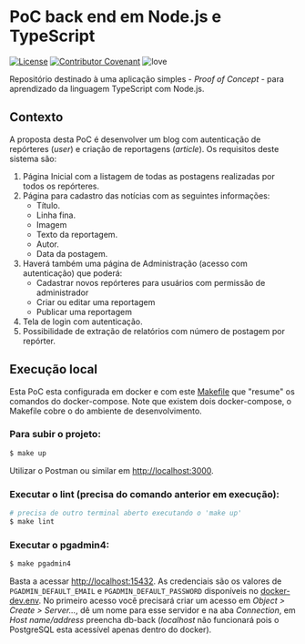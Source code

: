 # PoC back end em Node.js e TypeScript

[![License](https://img.shields.io/badge/License-MIT-lightgray)](/LICENSE)
[![Contributor Covenant](https://img.shields.io/badge/Contributor%20Covenant-2.0-lightblue)](/code_of_conduct.md)
![love](https://img.shields.io/badge/Code%20with-%F0%9F%96%A4-lightgreen)

Repositório destinado à uma aplicação simples - *Proof of Concept* - para aprendizado da linguagem
TypeScript com Node.js.

## Contexto

A proposta desta PoC é desenvolver um blog com autenticação de repórteres (*user*) e criação de
reportagens (*article*).
Os requisitos deste sistema são:
1. Página Inicial com a listagem de todas as postagens realizadas por  todos os repórteres.
2. Página para cadastro das notícias com as seguintes informações:
    - Título.
    - Linha fina.
    - Imagem
    - Texto da reportagem.
    - Autor.
    - Data da postagem.
3. Haverá também uma página de Administração (acesso com autenticação) que poderá:
    - Cadastrar novos repórteres para usuários com permissão de administrador
    - Criar ou editar uma reportagem
    - Publicar uma reportagem
4. Tela de login com autenticação.
5. Possibilidade de extração de relatórios com número de postagem  por repórter.

## Execução local

Esta PoC esta configurada em docker e com este [Makefile](./Makefile) que "resume" os comandos do
docker-compose. Note que existem dois docker-compose, o Makefile cobre o do ambiente de
desenvolvimento.

### Para subir o projeto:
```bash
$ make up
```
Utilizar o Postman ou similar em <http://localhost:3000>.

### Executar o lint (precisa do comando anterior em execução):
```bash
# precisa de outro terminal aberto executando o 'make up'
$ make lint
```

### Executar o pgadmin4:
```bash
$ make pgadmin4
```
Basta a acessar <http://localhost:15432>. As credenciais são os valores de `PGADMIN_DEFAULT_EMAIL`
e `PGADMIN_DEFAULT_PASSWORD` disponíveis no [docker-dev.env](./envs/docker-dev.env). No primeiro
acesso você precisará criar um acesso em *Object > Create > Server...*, dê um nome para esse
servidor e na aba *Connection*, em *Host name/address* preencha db-back (*localhost* não funcionará
pois o PostgreSQL esta acessível apenas dentro do docker).
